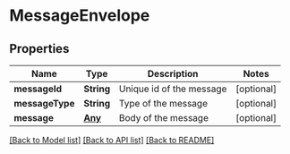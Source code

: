 # MessageEnvelope

## Properties
Name | Type | Description | Notes
------------ | ------------- | ------------- | -------------
**messageId** | **String** | Unique id of the message | [optional] 
**messageType** | **String** | Type of the message | [optional] 
**message** | [**Any**](.md) | Body of the message | [optional] 

[[Back to Model list]](../README.md#documentation-for-models) [[Back to API list]](../README.md#documentation-for-api-endpoints) [[Back to README]](../README.md)



